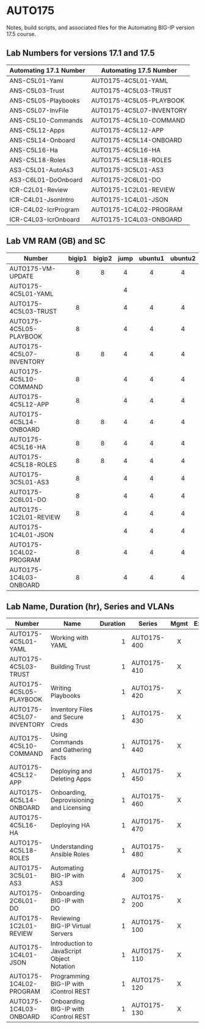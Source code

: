 # AUTO175

Notes, build scripts, and associated files for the Automating BIG-IP version 17.5 course.

## Lab Numbers for versions 17.1 and 17.5

| Automating 17.1 Number | Automating 17.5 Number   |
| ---------------------- | ------------------------ |
| ANS-C5L01-Yaml         | AUTO175-4C5L01-YAML      |
| ANS-C5L03-Trust        | AUTO175-4C5L03-TRUST     |
| ANS-C5L05-Playbooks    | AUTO175-4C5L05-PLAYBOOK  |
| ANS-C5L07-InvFile      | AUTO175-4C5L07-INVENTORY |
| ANS-C5L10-Commands     | AUTO175-4C5L10-COMMAND   |
| ANS-C5L12-Apps         | AUTO175-4C5L12-APP       |
| ANS-C5L14-Onboard      | AUTO175-4C5L14-ONBOARD   |
| ANS-C5L16-Ha           | AUTO175-4C5L16-HA        |
| ANS-C5L18-Roles        | AUTO175-4C5L18-ROLES     |
| AS3-C5L01-AutoAs3      | AUTO175-3C5L01-AS3       |
| AS3-C6L01-DoOnboard    | AUTO175-2C6L01-DO        |
| ICR-C2L01-Review       | AUTO175-1C2L01-REVIEW    |
| ICR-C4L01-JsonIntro    | AUTO175-1C4L01-JSON      |
| ICR-C4L02-IcrProgram   | AUTO175-1C4L02-PROGRAM   |
| ICR-C4L03-IcrOnboard   | AUTO175-1C4L03-ONBOARD   |

## Lab VM RAM (GB) and SC

<!--start-vm-->
| Number                   | bigip1 | bigip2 | jump | ubuntu1 | ubuntu2 |
| ------------------------ | :----: | :----: | :--: | :-----: | :-----: |
| AUTO175-VM-UPDATE        |   8    |   8    |  4   |    4    |    4    |
| AUTO175-4C5L01-YAML      |        |        |  4   |         |         |
| AUTO175-4C5L03-TRUST     |   8    |        |  4   |    4    |    4    |
| AUTO175-4C5L05-PLAYBOOK  |   8    |        |  4   |    4    |    4    |
| AUTO175-4C5L07-INVENTORY |   8    |   8    |  4   |    4    |    4    |
| AUTO175-4C5L10-COMMAND   |   8    |        |  4   |    4    |    4    |
| AUTO175-4C5L12-APP       |   8    |        |  4   |    4    |    4    |
| AUTO175-4C5L14-ONBOARD   |   8    |   8    |  4   |    4    |    4    |
| AUTO175-4C5L16-HA        |   8    |   8    |  4   |    4    |    4    |
| AUTO175-4C5L18-ROLES     |   8    |   8    |  4   |    4    |    4    |
| AUTO175-3C5L01-AS3       |   8    |        |  4   |    4    |    4    |
| AUTO175-2C6L01-DO        |   8    |        |  4   |    4    |    4    |
| AUTO175-1C2L01-REVIEW    |   8    |        |  4   |    4    |    4    |
| AUTO175-1C4L01-JSON      |        |        |  4   |    4    |    4    |
| AUTO175-1C4L02-PROGRAM   |   8    |        |  4   |    4    |    4    |
| AUTO175-1C4L03-ONBOARD   |   8    |        |  4   |    4    |    4    |
<!--end-vm-->

## Lab Name, Duration (hr), Series and VLANs

| Number                   | Name                                       | Duration | Series      | Mgmt | External | Internal |
| ------------------------ | ------------------------------------------ | -------: | ----------- | :--: | :------: | :------: |
| AUTO175-4C5L01-YAML      | Working with YAML                          |        1 | AUTO175-400 |  X   |    X     |          |
| AUTO175-4C5L03-TRUST     | Building Trust                             |        1 | AUTO175-410 |  X   |    X     |          |
| AUTO175-4C5L05-PLAYBOOK  | Writing Playbooks                          |        1 | AUTO175-420 |  X   |    X     |          |
| AUTO175-4C5L07-INVENTORY | Inventory Files and Secure Creds           |        1 | AUTO175-430 |  X   |    X     |          |
| AUTO175-4C5L10-COMMAND   | Using Commands and Gathering Facts         |        1 | AUTO175-440 |  X   |    X     |          |
| AUTO175-4C5L12-APP       | Deploying and Deleting Apps                |        1 | AUTO175-450 |  X   |    X     |          |
| AUTO175-4C5L14-ONBOARD   | Onboarding, Deprovisioning and Licensing   |        1 | AUTO175-460 |  X   |    X     |          |
| AUTO175-4C5L16-HA        | Deploying HA                               |        1 | AUTO175-470 |  X   |    X     |          |
| AUTO175-4C5L18-ROLES     | Understanding Ansible Roles                |        1 | AUTO175-480 |  X   |    X     |          |
| AUTO175-3C5L01-AS3       | Automating BIG-IP with AS3                 |        4 | AUTO175-300 |  X   |    X     |          |
| AUTO175-2C6L01-DO        | Onboarding BIG-IP with DO                  |        2 | AUTO175-200 |  X   |    X     |          |
| AUTO175-1C2L01-REVIEW    | Reviewing BIG-IP Virtual Servers           |        1 | AUTO175-100 |  X   |    X     |          |
| AUTO175-1C4L01-JSON      | Introduction to JavaScript Object Notation |        1 | AUTO175-110 |  X   |    X     |          |
| AUTO175-1C4L02-PROGRAM   | Programming BIG-IP with iControl REST      |        1 | AUTO175-120 |  X   |    X     |          |
| AUTO175-1C4L03-ONBOARD   | Onboarding BIG-IP with iControl REST       |        1 | AUTO175-130 |  X   |    X     |          |
